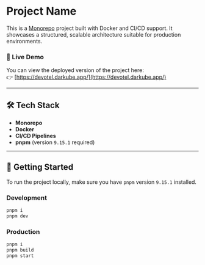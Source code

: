 # Project Name

This is a [Monorepo](https://en.wikipedia.org/wiki/Monorepo) project built with Docker and CI/CD support. It showcases a structured, scalable architecture suitable for production environments.

### 🚀 Live Demo

You can view the deployed version of the project here:  
👉 [https://devotel.darkube.app/](https://devotel.darkube.app/)

---

## 🛠️ Tech Stack

- **Monorepo**
- **Docker**
- **CI/CD Pipelines**
- **pnpm** (version `9.15.1` required)

---

## 🔧 Getting Started

To run the project locally, make sure you have `pnpm` version `9.15.1` installed.

### Development

```bash
pnpm i
pnpm dev
```

### Production

```bash
pnpm i
pnpm build
pnpm start
```
